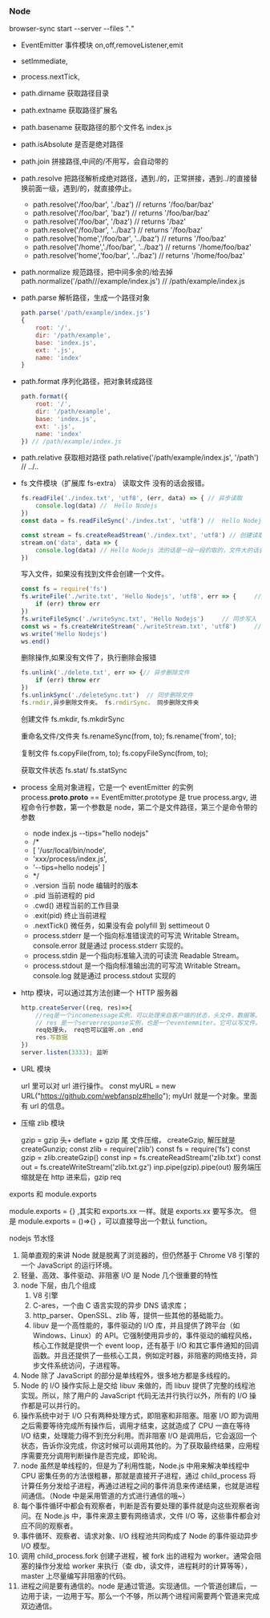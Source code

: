 ### Node

browser-sync start --server --files "_._"

- EventEmitter 事件模块 on,off,removeListener,emit

- setImmediate,
- process.nextTick,
- path.dirname 获取路径目录
- path.extname 获取路径扩展名
- path.basename 获取路径的那个文件名 index.js
- path.isAbsolute 是否是绝对路径
- path.join 拼接路径,中间的/不用写，会自动带的
- path.resolve 把路径解析成绝对路径，遇到./的，正常拼接，遇到../的直接替换前面一级，遇到/的，就直接停止。
  - path.resolve('/foo/bar', './baz') // returns '/foo/bar/baz'
  - path.resolve('/foo/bar', 'baz') // returns '/foo/bar/baz'
  - path.resolve('/foo/bar', '/baz') // returns '/baz'
  - path.resolve('/foo/bar', '../baz') // returns '/foo/baz'
  - path.resolve('home','/foo/bar', '../baz') // returns '/foo/baz'
  - path.resolve('/home','./foo/bar', '../baz') // returns '/home/foo/baz'
  - path.resolve('home','foo/bar', '../baz') // returns '/home/foo/baz'
- path.normalize 规范路径，把中间多余的/给去掉
  path.normalize('/path///example/index.js') // /path/example/index.js
- path.parse 解析路径，生成一个路径对象
  ```js
  path.parse('/path/example/index.js')
  {
      root: '/',
      dir: '/path/example',
      base: 'index.js',
      ext: '.js',
      name: 'index'
  }
  ```
- path.format 序列化路径，把对象转成路径
  ```js
  path.format({
      root: '/',
      dir: '/path/example',
      base: 'index.js',
      ext: '.js',
      name: 'index'
  }) // /path/example/index.js
  ```
- path.relative 获取相对路径
  path.relative('/path/example/index.js', '/path') // ../..
- fs 文件模块（扩展库 fs-extra）
  读取文件 没有的话会报错。

  ```js
  fs.readFile('./index.txt', 'utf8', (err, data) => { // 异步读取
      console.log(data) //  Hello Nodejs
  })
  const data = fs.readFileSync('./index.txt', 'utf8') //  Hello Nodejs // 同步读取

  const stream = fs.createReadStream('./index.txt', 'utf8') // 创建读取流
  stream.on('data', data => {
      console.log(data) // Hello Nodejs 流的话是一段一段的取的，文件大的话会进来很多次。
  })
  ```

  写入文件，如果没有找到文件会创建一个文件。

  ```js
  const fs = require('fs')
  fs.writeFile('./write.txt', 'Hello Nodejs', 'utf8', err => {     // 异步写入
      if (err) throw err
  })
  fs.writeFileSync('./writeSync.txt', 'Hello Nodejs')     // 同步写入
  const ws = fs.createWriteStream('./writeStream.txt', 'utf8')     // 文件流写入
  ws.write('Hello Nodejs')
  ws.end()
  ```

  删除操作,如果没有文件了，执行删除会报错

  ```js
  fs.unlink('./delete.txt', err => {// 异步删除文件
      if (err) throw err
  })
  fs.unlinkSync('./deleteSync.txt')  // 同步删除文件
  fs.rmdir,异步删除文件夹。 fs.rmdirSync， 同步删除文件夹
  ```

  创建文件 fs.mkdir, fs.mkdirSync

  重命名文件/文件夹 fs.renameSync(from, to); fs.rename('from', to);

  复制文件 fs.copyFile(from, to); fs.copyFileSync(from, to);

  获取文件状态 fs.stat/ fs.statSync

- process 全局对象进程，它是一个 eventEmitter 的实例 process.**proto**.**proto** == EventEmitter.prototype 是 true
  process.argv, 进程命令行参数，第一个参数是 node，第二个是文件路径，第三个是命令带的参数
  - node index.js --tips="hello nodejs"
  - /\*
  - [ '/usr/local/bin/node',
  - 'xxx/process/index.js',
  - '--tips=hello nodejs' ]
  - \*/
  - .version 当前 node 编辑时的版本
  - .pid 当前进程的 pid
  - .cwd() 进程当前的工作目录
  - .exit(pid) 终止当前进程
  - .nextTick() 微任务，如果没有会 polyfill 到 settimeout 0
  - process.stderr 是一个指向标准错误流的可写流 Writable Stream。console.error 就是通过 process.stderr 实现的。
  - process.stdin 是一个指向标准输入流的可读流 Readable Stream。
  - process.stdout 是一个指向标准输出流的可写流 Writable Stream。console.log 就是通过 process.stdout 实现的
- http 模块，可以通过其方法创建一个 HTTP 服务器
  ```js
  http.createServer((req, res)=>{
      //req是一个incomemessage实例，可以处理来自客户端的状态，头文件，数据等。
      // res 是一个serverresponse实例，也是一个eventemmiter。它可以写文件。
      req处理头， req也可以监听,on ,end
      res.写数据
  })
  server.listen(3333); 监听
  ```
- URL 模块

  url 里可以对 url 进行操作。
  const myURL = new URL("https://github.com/webfansplz#hello");
  myUrl 就是一个对象。里面有 url 的信息。

- 压缩 zlib 模块

  gzip = gzip 头+ deflate + gzip 尾
  文件压缩， createGzip, 解压就是 createGunzip;
  const zlib = require('zlib')
  const fs = require('fs')
  const gzip = zlib.createGzip()
  const inp = fs.createReadStream('zlib.txt')
  const out = fs.createWriteStream('zlib.txt.gz')
  inp.pipe(gzip).pipe(out)
  服务端压缩就是在 http 进来后，gzip req

exports 和 module.exports

module.exports = {} ,其实和 exports.xx 一样。就是 exports.xx 要写多次。
但是 module.exports = ()=>{} ，可以直接导出一个默认 function。

nodejs 节水怪

1. 简单直观的来讲 Node 就是脱离了浏览器的，但仍然基于 Chrome V8 引擎的一个 JavaScript 的运行环境。
2. 轻量、高效、事件驱动、非阻塞 I/O 是 Node 几个很重要的特性
3. node 下层，由几个组成
   1. V8 引擎
   2. C-ares，一个由 C 语言实现的异步 DNS 请求库；
   3. http_parser、OpenSSL、zlib 等，提供一些其他的基础能力。
   4. libuv 是一个高性能的，事件驱动的 I/O 库，并且提供了跨平台（如 Windows、Linux）的 API。它强制使用异步的，事件驱动的编程风格，核心工作就是提供一个 event loop，还有基于 I/O 和其它事件通知的回调函数。并且还提供了一些核心工具，例如定时器，非阻塞的网络支持，异步文件系统访问，子进程等。
4. Node 除了 JavaScript 的部分是单线程外，很多地方都是多线程的。
5. Node 的 I/O 操作实际上是交给 libuv 来做的，而 libuv 提供了完整的线程池实现。所以，除了用户的 JavaScript 代码无法并行执行以外，所有的 I/O 操作都是可以并行的。
6. 操作系统中对于 I/O 只有两种处理方式，即阻塞和非阻塞。阻塞 I/O 即为调用之后需要等待完成所有操作后，调用才结束，这就造成了 CPU 一直在等待 I/O 结束，处理能力得不到充分利用。而非阻塞 I/O 是调用后，它会返回一个状态，告诉你没完成，你这时候可以调用其他的。为了获取最终结果，应用程序需要充分调用判断操作是否完成，即轮询。
7. node 虽然是单线程的，但是为了利用性能，Node.js 中用来解决单线程中 CPU 密集任务的方法很粗暴，那就是直接开子进程，通过 child_process 将计算任务分发给子进程，再通过进程之间的事件消息来传递结果，也就是进程间通信。（Node 中是采用管道的方式进行通信的哦~）
8. 每个事件循环中都会有观察者，判断是否有要处理的事件就是向这些观察者询问。在 Node.js 中，事件来源主要有网络请求，文件 I/O 等，这些事件都会对应不同的观察者。
9. 事件循环、观察者、请求对象、I/O 线程池共同构成了 Node 的事件驱动异步 I/O 模型。
10. 调用 child_process.fork 创建子进程，被 fork 出的进程为 worker。通常会阻塞的操作分发给 worker 来执行（查 db，读文件，进程耗时的计算等等），master 上尽量编写非阻塞的代码。
11. 进程之间是要有通信的。node 是通过管道。实现通信。一个管道创建后，一边用于读，一边用于写。那么一个不够，所以两个进程间需要两个管道来完成双边通信。
